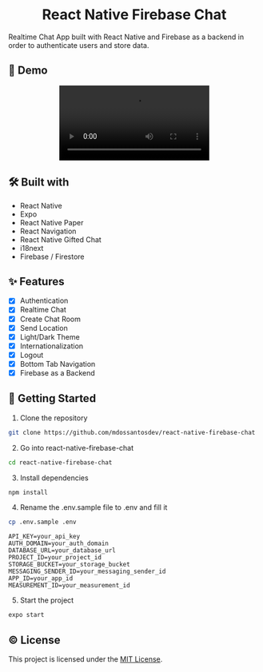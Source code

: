 <h1 align="center">React Native Firebase Chat</h1>

Realtime Chat App built with React Native and Firebase as a backend in order to authenticate users and store data.

## 📱 Demo

<div align="center">
  <video src='https://user-images.githubusercontent.com/25856076/233850369-887a9f5f-76bb-446c-a09a-51dee3d0139e.mov' />
</div>

## 🛠️ Built with

- React Native
- Expo
- React Native Paper
- React Navigation
- React Native Gifted Chat
- i18next
- Firebase / Firestore

## ✨ Features

- [x] Authentication
- [x] Realtime Chat
- [x] Create Chat Room
- [x] Send Location
- [x] Light/Dark Theme
- [x] Internationalization
- [x] Logout
- [x] Bottom Tab Navigation
- [x] Firebase as a Backend

## 🚀 Getting Started

1. Clone the repository

```sh
git clone https://github.com/mdossantosdev/react-native-firebase-chat
```

2. Go into react-native-firebase-chat

```sh
cd react-native-firebase-chat
```

3. Install dependencies

```sh
npm install
```

4. Rename the .env.sample file to .env and fill it

```sh
cp .env.sample .env
```

```
API_KEY=your_api_key
AUTH_DOMAIN=your_auth_domain
DATABASE_URL=your_database_url
PROJECT_ID=your_project_id
STORAGE_BUCKET=your_storage_bucket
MESSAGING_SENDER_ID=your_messaging_sender_id
APP_ID=your_app_id
MEASUREMENT_ID=your_measurement_id
```

5. Start the project

```sh
expo start
```

## © License

This project is licensed under the [MIT License](LICENSE).
